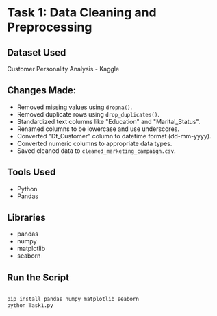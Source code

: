 # Task 1: Data Cleaning and Preprocessing

## Dataset Used
Customer Personality Analysis - Kaggle

## Changes Made:
- Removed missing values using `dropna()`.
- Removed duplicate rows using `drop_duplicates()`.
- Standardized text columns like "Education" and "Marital_Status".
- Renamed columns to be lowercase and use underscores.
- Converted "Dt_Customer" column to datetime format (dd-mm-yyyy).
- Converted numeric columns to appropriate data types.
- Saved cleaned data to `cleaned_marketing_campaign.csv`.

## Tools Used
- Python
- Pandas

## Libraries
- pandas
- numpy
- matplotlib
- seaborn

## Run the Script
```bash

pip install pandas numpy matplotlib seaborn
python Task1.py

